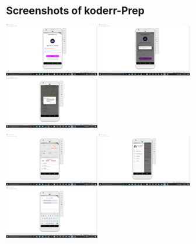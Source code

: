 # Screenshots of koderr-Prep


<p float="left">
  <img src="Screenshots/Screenshot (278).png" width="250" >
  <img src="Screenshots/Screenshot (280).png" width="250" >
  <img src="Screenshots/Screenshot (281).png" width="250" >
</p>
<p float="left">
  <img src="Screenshots/Screenshot (283).png" width="250" >
  <img src="Screenshots/Screenshot (284).png" width="250" >
  <img src="Screenshots/Screenshot (285).png" width="250" >
</p>





